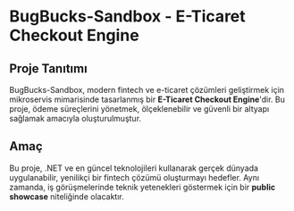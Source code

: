 # BugBucks-Sandbox - E-Ticaret Checkout Engine

## Proje Tanıtımı

BugBucks-Sandbox, modern fintech ve e-ticaret çözümleri geliştirmek için mikroservis mimarisinde tasarlanmış bir **E-Ticaret Checkout Engine**'dir. Bu proje, ödeme süreçlerini yönetmek, ölçeklenebilir ve güvenli bir altyapı sağlamak amacıyla oluşturulmuştur.

## Amaç

Bu proje, .NET ve en güncel teknolojileri kullanarak gerçek dünyada uygulanabilir, yenilikçi bir fintech çözümü oluşturmayı hedefler. Aynı zamanda, iş görüşmelerinde teknik yetenekleri göstermek için bir **public showcase** niteliğinde olacaktır.